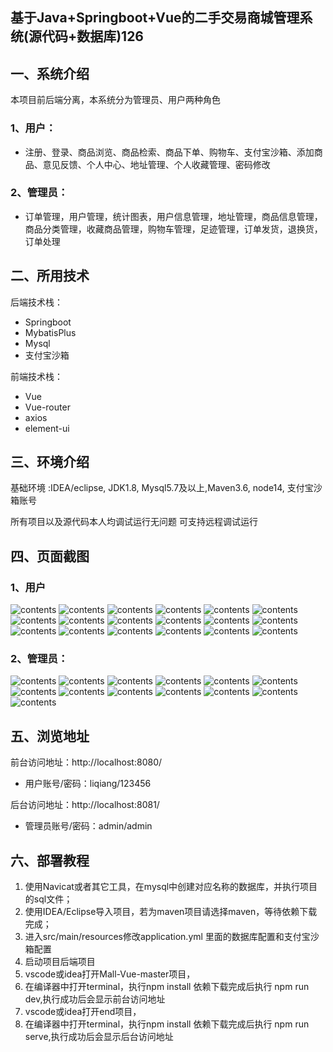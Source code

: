 ## 基于Java+Springboot+Vue的二手交易商城管理系统(源代码+数据库)126

## 一、系统介绍
本项目前后端分离，本系统分为管理员、用户两种角色

### 1、用户：
- 注册、登录、商品浏览、商品检索、商品下单、购物车、支付宝沙箱、添加商品、意见反馈、个人中心、地址管理、个人收藏管理、密码修改
### 2、管理员：
- 订单管理，用户管理，统计图表，用户信息管理，地址管理，商品信息管理，商品分类管理，收藏商品管理，购物车管理，足迹管理，订单发货，退换货，订单处理

## 二、所用技术

后端技术栈：

- Springboot
- MybatisPlus
- Mysql
- 支付宝沙箱

前端技术栈：

- Vue 
- Vue-router 
- axios 
- element-ui

## 三、环境介绍

基础环境 :IDEA/eclipse, JDK1.8, Mysql5.7及以上,Maven3.6, node14, 支付宝沙箱账号

所有项目以及源代码本人均调试运行无问题 可支持远程调试运行

## 四、页面截图
### 1、用户
![contents](./picture/picture1.png)
![contents](./picture/picture2.png)
![contents](./picture/picture3.png)
![contents](./picture/picture4.png)
![contents](./picture/picture5.png)
![contents](./picture/picture6.png)
![contents](./picture/picture7.png)
![contents](./picture/picture8.png)
![contents](./picture/picture9.png)
![contents](./picture/picture10.png)
![contents](./picture/picture11.png)
![contents](./picture/picture12.png)
![contents](./picture/picture13.png)
![contents](./picture/picture14.png)
![contents](./picture/picture15.png)
![contents](./picture/picture16.png)
![contents](./picture/picture17.png)
![contents](./picture/picture18.png)

### 2、管理员：
![contents](./picture/picture19.png)
![contents](./picture/picture20.png)
![contents](./picture/picture21.png)
![contents](./picture/picture22.png)
![contents](./picture/picture23.png)
![contents](./picture/picture24.png)
![contents](./picture/picture25.png)
![contents](./picture/picture26.png)
![contents](./picture/picture27.png)
![contents](./picture/picture28.png)
![contents](./picture/picture29.png)
![contents](./picture/picture30.png)
![contents](./picture/picture31.png)

## 五、浏览地址

前台访问地址：http://localhost:8080/
- 用户账号/密码：liqiang/123456

后台访问地址：http://localhost:8081/
- 管理员账号/密码：admin/admin

## 六、部署教程
1. 使用Navicat或者其它工具，在mysql中创建对应名称的数据库，并执行项目的sql文件；
2. 使用IDEA/Eclipse导入项目，若为maven项目请选择maven，等待依赖下载完成；
3. 进入src/main/resources修改application.yml 里面的数据库配置和支付宝沙箱配置
4. 启动项目后端项目
5. vscode或idea打开Mall-Vue-master项目，
6. 在编译器中打开terminal，执行npm install 依赖下载完成后执行 npm run dev,执行成功后会显示前台访问地址
7. vscode或idea打开end项目，
8. 在编译器中打开terminal，执行npm install 依赖下载完成后执行 npm run serve,执行成功后会显示后台访问地址

